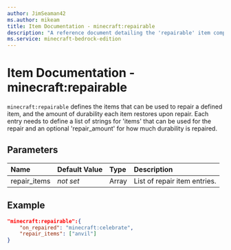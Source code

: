 ```yaml
---
author: JimSeaman42
ms.author: mikeam
title: Item Documentation - minecraft:repairable
description: "A reference document detailing the 'repairable' item component"
ms.service: minecraft-bedrock-edition
---
```


# Item Documentation - minecraft:repairable

`minecraft:repairable` defines the items that can be used to repair a defined item, and the amount of durability each item restores upon repair. Each entry needs to define a list of strings for 'items' that can be used for the repair and an optional 'repair_amount' for how much durability is repaired.

## Parameters

|Name |Default Value  |Type  |Description  |
|:----------|:----------|:----------|:----------|
|repair_items|*not set* | Array| List of repair item entries. |

## Example

```json
"minecraft:repairable":{
    "on_repaired": "minecraft:celebrate",
    "repair_items": ["anvil"]
}
```
